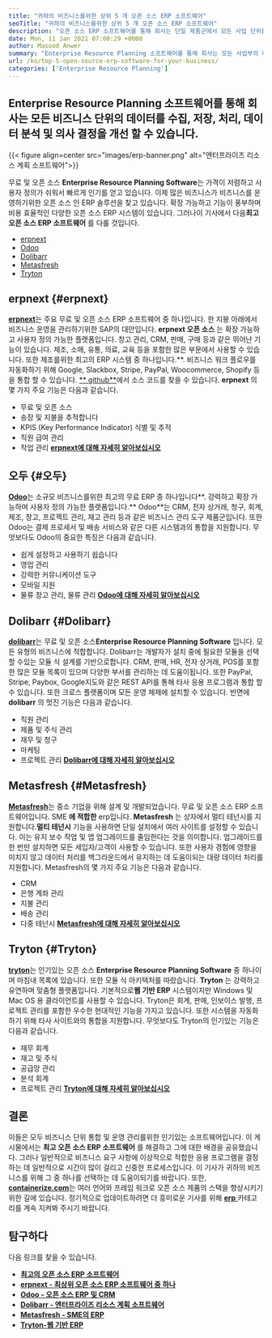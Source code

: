 ```yaml
---
title: "귀하의 비즈니스를위한 상위 5 개 오픈 소스 ERP 소프트웨어" 
seoTitle: "귀하의 비즈니스를위한 상위 5 개 오픈 소스 ERP 소프트웨어" 
description: "오픈 소스 ERP 소프트웨어를 통해 회사는 단일 제품군에서 모든 사업 단위를 비용 효율적인 방식으로 통합하고 관리 할 수 ​​있습니다." 
date: Mon, 11 Jan 2021 07:00:29 +0000
author: Masood Anwer
summary: "Enterprise Resource Planning 소프트웨어를 통해 회사는 모든 사업부의 데이터를 수집, 저장, 처리, 데이터 분석 및 의사 결정을 개선 할 수 있습니다." 
url: /ko/top-5-open-source-erp-software-for-your-business/
categories: ['Enterprise Resource Planning']
---
```


## Enterprise Resource Planning 소프트웨어를 통해 회사는 모든 비즈니스 단위의 데이터를 수집, 저장, 처리, 데이터 분석 및 의사 결정을 개선 할 수 있습니다.

{{< figure align=center src="images/erp-banner.png" alt="엔터프라이즈 리소스 계획 소프트웨어">}}

무료 및 오픈 소스 **Enterprise Resource Planning Software**는 가격이 저렴하고 사용자 정의가 쉬워서 빠르게 인기를 얻고 있습니다. 이제 많은 비즈니스가 비즈니스를 운영하기위한 오픈 소스 인 ERP 솔루션을 찾고 있습니다. 확장 가능하고 기능이 풍부하며 비용 효율적인 다양한 오픈 소스 ERP 시스템이 있습니다. 그러나이 기사에서 다음**최고 오픈 소스 ERP 소프트웨어** 를 다룰 것입니다.
  * [erpnext][1]
  * [Odoo][2]
  * [Dolibarr][3]
  * [Metasfresh][4]
  * [Tryton][5]

## erpnext {#erpnext}

[ **erpnext**][6]는 주요 무료 및 오픈 소스 ERP 소프트웨어 중 하나입니다. 한 지붕 아래에서 비즈니스 운영을 관리하기위한 SAP의 대안입니다. **erpnext 오픈 소스** 는 확장 가능하고 사용자 정의 가능한 플랫폼입니다. 창고 관리, CRM, 판매, 구매 등과 같은 뛰어난 기능이 있습니다. 제조, 소매, 유통, 의료, 교육 등을 포함한 많은 부문에서 사용할 수 있습니다. 또한 제조를위한 최고의 ERP 시스템 중 하나입니다.**. 비즈니스 워크 플로우를 자동화하기 위해 Google, Slackbox, Stripe, PayPal, Woocommerce, Shopify 등을 통합 할 수 있습니다. [** github**][7]에서 소스 코드를 찾을 수 있습니다.
**erpnext** 의 몇 가지 주요 기능은 다음과 같습니다.
  * 무료 및 오픈 소스
  * 송장 및 지불을 추적합니다
  * KPIS (Key Performance Indicator) 식별 및 추적
  * 직원 급여 관리
  * 작업 관리
[ **erpnext에 대해 자세히 알아보십시오** ][8]

## 오두 {#오두}

[ **Odoo**][9]는 소규모 비즈니스를위한 최고의 무료 ERP 중 하나입니다**. 강력하고 확장 가능하며 사용자 정의 가능한 플랫폼입니다.** Odoo**는 CRM, 전자 상거래, 청구, 회계, 제조, 창고, 프로젝트 관리, 재고 관리 등과 같은 비즈니스 관리 도구 제품군입니다. 또한 Odoo는 결제 프로세서 및 배송 서비스와 같은 다른 시스템과의 통합을 지원합니다.
무엇보다도 Odoo의 중요한 특징은 다음과 같습니다.
  * 쉽게 설정하고 사용하기 쉽습니다
  * 영업 관리
  * 강력한 커뮤니케이션 도구
  * 모바일 지원
  * 물류 창고 관리, 물류 관리
[ **Odoo에 대해 자세히 알아보십시오** ][10]

## Dolibarr {#Dolibarr}

[ **dolibarr**][11]는 무료 및 오픈 소스**Enterprise Resource Planning Software** 입니다. 모든 유형의 비즈니스에 적합합니다. Dolibarr는 개발자가 설치 중에 필요한 모듈을 선택할 수있는 모듈 식 설계를 기반으로합니다. CRM, 판매, HR, 전자 상거래, POS를 포함한 많은 모듈 목록이 있으며 다양한 부서를 관리하는 데 도움이됩니다. 또한 PayPal, Stripe, Paybox, Google지도와 같은 REST API를 통해 타사 응용 프로그램과 통합 할 수 있습니다. 또한 크로스 플랫폼이며 모든 운영 체제에 설치할 수 있습니다.
반면에 **dolibarr** 의 멋진 기능은 다음과 같습니다.
  * 직원 관리
  * 제품 및 주식 관리
  * 재무 및 청구
  * 마케팅
  * 프로젝트 관리
[ **Dolibarr에 대해 자세히 알아보십시오** ][12]

## Metasfresh {#Metasfresh}

[ **Metasfresh**][13]는 중소 기업을 위해 설계 및 개발되었습니다. 무료 및 오픈 소스 ERP 소프트웨어입니다. SME **에 적합한** erp입니다. **Metasfresh** 는 상자에서 멀티 테넌시를 지원합니다.**멀티 테넌시** 기능을 사용하면 단일 설치에서 여러 사이트를 설정할 수 있습니다. 이는 유지 보수 작업 및 앱 업그레이드를 줄임한다는 것을 의미합니다. 업그레이드를 한 번만 설치하면 모든 세입자/고객이 사용할 수 있습니다. 또한 사용자 경험에 영향을 미치지 않고 데이터 처리를 백그라운드에서 유지하는 데 도움이되는 대량 데이터 처리를 지원합니다.
Metasfresh의 몇 가지 주요 기능은 다음과 같습니다.
  * CRM
  * 은행 계좌 관리
  * 지불 관리
  * 배송 관리
  * 다중 테넌시
[ **Metasfresh에 대해 자세히 알아보십시오** ][14]

## Tryton {#Tryton}

[ **tryton**][15]는 인기있는 오픈 소스 **Enterprise Resource Planning Software** 중 하나이며 마침내 목록에 있습니다. 또한 모듈 식 아키텍처를 따랐습니다. **Tryton** 는 강력하고 유연하며 맞춤형 플랫폼입니다. 기본적으로**웹 기반 ERP** 시스템이지만 Windows 및 Mac OS 용 클라이언트를 사용할 수 있습니다. Tryton은 회계, 판매, 인보이스 발행, 프로젝트 관리를 포함한 우수한 현대적인 기능을 가지고 있습니다. 또한 시스템을 자동화하기 위해 타사 사이트와의 통합을 지원합니다.
무엇보다도 Tryton의 인기있는 기능은 다음과 같습니다.
  * 재무 회계
  * 재고 및 주식
  * 공급망 관리
  * 분석 회계
  * 프로젝트 관리
[ **Tryton에 대해 자세히 알아보십시오** ][16]

## 결론
이들은 모두 비즈니스 단위 통합 및 운영 관리를위한 인기있는 소프트웨어입니다. 이 게시물에서는 **최고 오픈 소스 ERP 소프트웨어** 를 해결하고 그에 대한 배경을 공유했습니다. 그러나 일반적으로 비즈니스 요구 사항에 이상적으로 적합한 응용 프로그램을 결정하는 데 일반적으로 시간이 많이 걸리고 신중한 프로세스입니다. 이 기사가 귀하의 비즈니스를 위해 그 중 하나를 선택하는 데 도움이되기를 바랍니다.
또한, [ **containerize.com**][17]는 여러 언어와 프레임 워크로 오픈 소스 제품의 스택을 향상시키기위한 길에 있습니다. 정기적으로 업데이트하려면 더 흥미로운 기사를 위해 [**erp** ][18] 카테고리를 계속 지켜봐 주시기 바랍니다.

## 탐구하다
다음 링크를 찾을 수 있습니다.
* [ **최고의 오픈 소스 ERP 소프트웨어** ][19]
* [ **erpnext - 최상위 오픈 소스 ERP 소프트웨어 중 하나** ][20]
* [ **Odoo - 오픈 소스 ERP 및 CRM** ][21]
* [ **Dolibarr - 엔터프라이즈 리소스 계획 소프트웨어** ][12]
* [ **Metasfresh - SME의 ERP** ][14]
* [ **Tryton-웹 기반 ERP** ][16]



[1]: #ERPNext
[2]: #Odoo
[3]: #Dolibarr
[4]: #metasfresh
[5]: #Tryton
[6]: https://products.containerize.com/erp/erpnext/
[7]: https://github.com/frappe/erpnext
[8]: https://erpnext.com/
[9]: https://products.containerize.com/erp/odoo/
[10]: https://www.odoo.com
[11]: https://products.containerize.com/erp/dolibarr/
[12]: https://products.containerize.com/erp/dolibarr
[13]: https://products.containerize.com/erp/metasfresh/
[14]: https://products.containerize.com/erp/metasfresh
[15]: https://products.containerize.com/erp/tryton/
[16]: https://products.containerize.com/erp/tryton
[17]: https://containerize.com
[18]: https://blog.containerize.com/category/enterprise-resource-planning/
[19]: https://products.containerize.com/erp
[20]: https://products.containerize.com/erp/erpnext
[21]: https://products.containerize.com/erp/odoo
